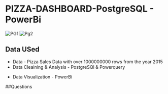 # PIZZA-DASHBOARD-PostgreSQL - PowerBi
![PG1](https://github.com/Nithin9910/Pizza-Sales/assets/108409734/02365a07-4c8f-41c1-bf53-65d8af5ccd82)
![Pg2](https://github.com/Nithin9910/Pizza-Sales/assets/108409734/bfdfe9b6-1842-45f1-a307-a7997deeb0f6)

## Data USed
+ Data - Pizza Sales Data with over 1000000000 rows from the year 2015
+ Data Cleaining & Analysis - PostgreSQl & Powerquery
- Data Visualization - PowerBi

##Questions

